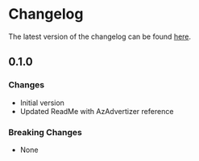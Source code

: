 # Changelog

The latest version of the changelog can be found [here](https://github.com/Azure/bicep-registry-modules/blob/main/avm/res/security-insights/setting/CHANGELOG.md).

## 0.1.0

### Changes

- Initial version
- Updated ReadMe with AzAdvertizer reference

### Breaking Changes

- None
